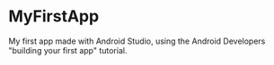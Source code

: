 # MyFirstApp
My first app made with Android Studio, using the Android Developers "building your first app" tutorial.
